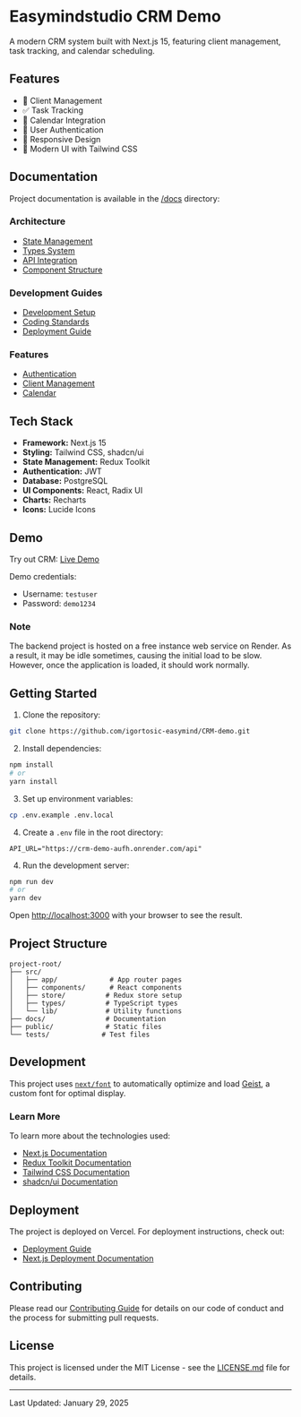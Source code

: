 # Easymindstudio CRM Demo

A modern CRM system built with Next.js 15, featuring client management, task tracking, and calendar scheduling.

## Features

- 👥 Client Management
- ✅ Task Tracking
- 📅 Calendar Integration
- 🔐 User Authentication
- 📱 Responsive Design
- 🎨 Modern UI with Tailwind CSS

## Documentation

Project documentation is available in the [/docs](/docs) directory:

### Architecture

- [State Management](/docs/architecture/state-management.md)
- [Types System](/docs/architecture/types.md)
- [API Integration](/docs/architecture/api-integration.md)
- [Component Structure](/docs/architecture/component-structure.md)

### Development Guides

- [Development Setup](/docs/guides/development-setup.md)
- [Coding Standards](/docs/guides/coding-standards.md)
- [Deployment Guide](/docs/guides/deployment.md)

### Features

- [Authentication](/docs/features/authentication.md)
- [Client Management](/docs/features/client-management.md)
- [Calendar](/docs/features/calendar.md)

## Tech Stack

- **Framework:** Next.js 15
- **Styling:** Tailwind CSS, shadcn/ui
- **State Management:** Redux Toolkit
- **Authentication:** JWT
- **Database:** PostgreSQL
- **UI Components:** React, Radix UI
- **Charts:** Recharts
- **Icons:** Lucide Icons

## Demo

Try out CRM: [Live Demo](https://crm-demo-easymind.vercel.app)

Demo credentials:
- Username: `testuser`
- Password: `demo1234`

### Note
The backend project is hosted on a free instance web service on Render. As a result, it may be idle sometimes, causing the initial load to be slow. However, once the application is loaded, it should work normally.

## Getting Started

1. Clone the repository:

```bash
git clone https://github.com/igortosic-easymind/CRM-demo.git
```

2. Install dependencies:

```bash
npm install
# or
yarn install
```

3. Set up environment variables:

```bash
cp .env.example .env.local
```

4. Create a `.env` file in the root directory:
```env
API_URL="https://crm-demo-aufh.onrender.com/api"
```

4. Run the development server:

```bash
npm run dev
# or
yarn dev
```

Open [http://localhost:3000](http://localhost:3000) with your browser to see the result.

## Project Structure

```
project-root/
├── src/
│   ├── app/             # App router pages
│   ├── components/      # React components
│   ├── store/          # Redux store setup
│   ├── types/          # TypeScript types
│   └── lib/            # Utility functions
├── docs/               # Documentation
├── public/             # Static files
└── tests/             # Test files
```

## Development

This project uses [`next/font`](https://nextjs.org/docs/app/building-your-application/optimizing/fonts) to automatically optimize and load [Geist](https://vercel.com/font), a custom font for optimal display.

### Learn More

To learn more about the technologies used:

- [Next.js Documentation](https://nextjs.org/docs)
- [Redux Toolkit Documentation](https://redux-toolkit.js.org/)
- [Tailwind CSS Documentation](https://tailwindcss.com/docs)
- [shadcn/ui Documentation](https://ui.shadcn.com)

## Deployment

The project is deployed on Vercel. For deployment instructions, check out:

- [Deployment Guide](/docs/guides/deployment.md)
- [Next.js Deployment Documentation](https://nextjs.org/docs/app/building-your-application/deploying)

## Contributing

Please read our [Contributing Guide](/docs/guides/contributing.md) for details on our code of conduct and the process for submitting pull requests.

## License

This project is licensed under the MIT License - see the [LICENSE.md](LICENSE.md) file for details.

---

Last Updated: January 29, 2025
